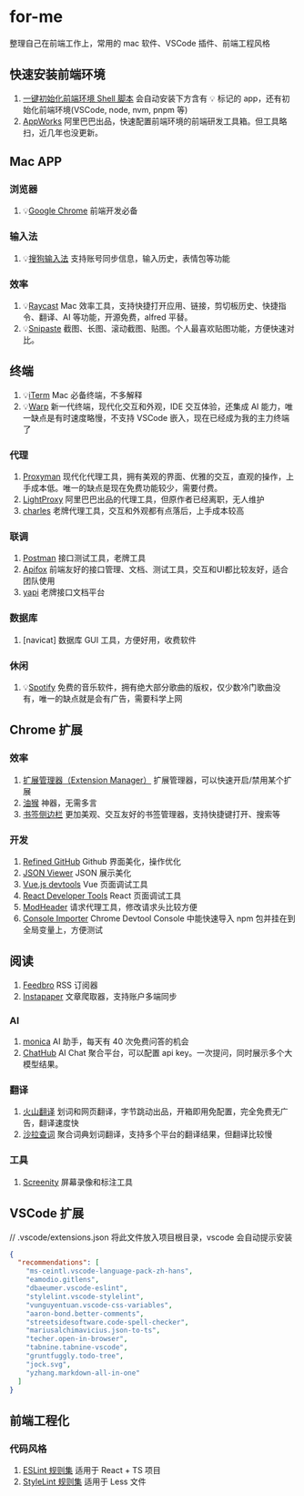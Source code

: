 # for-me
整理自己在前端工作上，常用的 mac 软件、VSCode 插件、前端工程风格

## 快速安装前端环境
1. [一键初始化前端环境 Shell 脚本](https://github.com/AnaniZhu/for-me/blob/main/setup.sh) 会自动安装下方含有 💡 标记的 app，还有初始化前端环境(VSCode, node, nvm, pnpm 等)
2. [AppWorks](https://apptools.gitee.io/) 阿里巴巴出品，快速配置前端环境的前端研发工具箱。但工具略扫，近几年也没更新。

## Mac APP

### 浏览器
1. 💡[Google Chrome](https://www.google.com/chrome/) 前端开发必备

### 输入法
1. 💡[搜狗输入法](https://shurufa.sogou.com/)  支持账号同步信息，输入历史，表情包等功能

### 效率
1. 💡[Raycast](https://www.raycast.com/) Mac 效率工具，支持快捷打开应用、链接，剪切板历史、快捷指令、翻译、AI 等功能，开源免费，alfred 平替。
2. 💡[Snipaste](https://www.snipaste.com/) 截图、长图、滚动截图、贴图。个人最喜欢贴图功能，方便快速对比。

## 终端
1. 💡[iTerm](https://iterm2.com/) Mac 必备终端，不多解释
2. 💡[Warp](https://www.warp.dev/) 新一代终端，现代化交互和外观，IDE 交互体验，还集成 AI 能力，唯一缺点是有时速度略慢，不支持 VSCode 嵌入，现在已经成为我的主力终端了

### 代理
1. [Proxyman](https://proxyman.io/) 现代化代理工具，拥有美观的界面、优雅的交互，直观的操作，上手成本低。唯一的缺点是现在免费功能较少，需要付费。
2. [LightProxy](https://github.com/alibaba/lightproxy) 阿里巴巴出品的代理工具，但原作者已经离职，无人维护
3. [charles](https://charlesproxy.com/) 老牌代理工具，交互和外观都有点落后，上手成本较高

### 联调
1. [Postman](https://www.postman.com/) 接口测试工具，老牌工具
2. [Apifox](https://apifox.com/) 前端友好的接口管理、文档、测试工具，交互和UI都比较友好，适合团队使用
3. [yapi](https://hellosean1025.github.io/yapi/) 老牌接口文档平台

### 数据库
1. [navicat] 数据库 GUI 工具，方便好用，收费软件

### 休闲
1. 💡[Spotify](https://open.spotify.com/) 免费的音乐软件，拥有绝大部分歌曲的版权，仅少数冷门歌曲没有，唯一的缺点就是会有广告，需要科学上网

## Chrome 扩展
### 效率
1. [扩展管理器（Extension Manager）](https://chrome.google.com/webstore/detail/gjldcdngmdknpinoemndlidpcabkggco) 扩展管理器，可以快速开启/禁用某个扩展
2. [油猴](https://chromewebstore.google.com/detail/%E7%AF%A1%E6%94%B9%E7%8C%B4/dhdgffkkebhmkfjojejmpbldmpobfkfo) 神器，无需多言
3. [书签侧边栏](https://chrome.google.com/webstore/detail/jdbnofccmhefkmjbkkdkfiicjkgofkdh) 更加美观、交互友好的书签管理器，支持快捷键打开、搜索等

### 开发
1. [Refined GitHub](https://github.com/refined-github/refined-github) Github 界面美化，操作优化
2. [JSON Viewer](https://chrome.google.com/webstore/detail/gbmdgpbipfallnflgajpaliibnhdgobh) JSON 展示美化
3. [Vue.js devtools](https://chrome.google.com/webstore/detail/nhdogjmejiglipccpnnnanhbledajbpd) Vue 页面调试工具
4. [React Developer Tools](https://chrome.google.com/webstore/detail/fmkadmapgofadopljbjfkapdkoienihi) React 页面调试工具
5. [ModHeader](https://chrome.google.com/webstore/detail/idgpnmonknjnojddfkpgkljpfnnfcklj) 请求代理工具，修改请求头比较方便
6. [Console Importer](https://chromewebstore.google.com/detail/console-importer/hgajpakhafplebkdljleajgbpdmplhie) Chrome Devtool Console 中能快速导入 npm 包并挂在到全局变量上，方便测试

## 阅读
1. [Feedbro](https://chrome.google.com/webstore/detail/mefgmmbdailogpfhfblcnnjfmnpnmdfa) RSS 订阅器
2. [Instapaper](https://chrome.google.com/webstore/detail/ldjkgaaoikpmhmkelcgkgacicjfbofhh) 文章爬取器，支持账户多端同步

### AI
1. [monica](https://chrome.google.com/webstore/detail/ofpnmcalabcbjgholdjcjblkibolbppb) AI 助手，每天有 40 次免费问答的机会
2. [ChatHub](https://chrome.google.com/webstore/detail/iaakpnchhognanibcahlpcplchdfmgma) AI Chat 聚合平台，可以配置 api key。一次提问，同时展示多个大模型结果。

### 翻译
1. [火山翻译](https://chrome.google.com/webstore/detail/klgfhbiooeogdfodpopgppeadghjjemk) 划词和网页翻译，字节跳动出品，开箱即用免配置，完全免费无广告，翻译速度快
2. [沙拉查词](https://chrome.google.com/webstore/detail/cdonnmffkdaoajfknoeeecmchibpmkmg) 聚合词典划词翻译，支持多个平台的翻译结果，但翻译比较慢

### 工具
1. [Screenity](https://chrome.google.com/webstore/detail/kbbdabhdfibnancpjfhlkhafgdilcnji) 屏幕录像和标注工具

## VSCode 扩展
// .vscode/extensions.json 将此文件放入项目根目录，vscode 会自动提示安装
```json
{
  "recommendations": [
    "ms-ceintl.vscode-language-pack-zh-hans",
    "eamodio.gitlens",
    "dbaeumer.vscode-eslint",
    "stylelint.vscode-stylelint",
    "vunguyentuan.vscode-css-variables",
    "aaron-bond.better-comments",
    "streetsidesoftware.code-spell-checker",
    "mariusalchimavicius.json-to-ts",
    "techer.open-in-browser",
    "tabnine.tabnine-vscode",
    "gruntfuggly.todo-tree",
    "jock.svg",
    "yzhang.markdown-all-in-one"
  ]
}

```

## 前端工程化

### 代码风格
1. [ESLint 规则集]() 适用于 React + TS 项目
2. [StyleLint 规则集](https://github.com/AnaniZhu/for-me/blob/main/.eslintrc.js) 适用于 Less 文件
